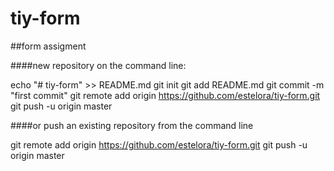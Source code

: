 # tiy-form
##form assigment 



####new repository on the command line:

echo "# tiy-form" >> README.md
git init
git add README.md
git commit -m "first commit"
git remote add origin https://github.com/estelora/tiy-form.git
git push -u origin master

####or push an existing repository from the command line

git remote add origin https://github.com/estelora/tiy-form.git
git push -u origin master
